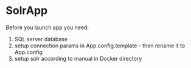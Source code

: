 # SolrApp
Before you launch app you need:
1. SQL server database
2. setup connection params in App.config.template - then rename it to App.config
3. setup solr according to manual in Docker directory